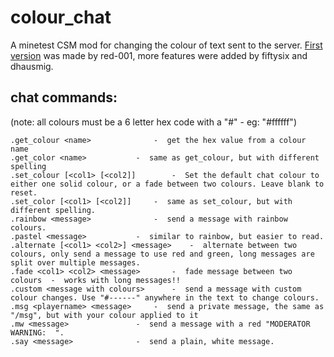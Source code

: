 # colour_chat
A minetest CSM mod for changing the colour of text sent to the server.
[First version](https://github.com/red-001/colour_chat) was made by red-001, more features were added by fiftysix and dhausmig.

## chat commands:  
(note: all colours must be a 6 letter hex code with a "#" - eg: "#ffffff")

	.get_colour <name>  			-  get the hex value from a colour name
	.get_color <name> 			-  same as get_colour, but with different spelling
	.set_colour [<col1> [<col2]]   		-  Set the default chat colour to either one solid colour, or a fade between two colours. Leave blank to reset.
	.set_color [<col1> [<col2]]		-  same as set_colour, but with different spelling.
	.rainbow <message>  			-  send a message with rainbow colours.
	.pastel <message>  			-  similar to rainbow, but easier to read.
	.alternate [<col1> <col2>] <message>	-  alternate between two colours, only send a message to use red and green, long messages are split over multiple messages.
	.fade <col1> <col2> <message>  		-  fade message between two colours  -  works with long messages!!
	.custom <message with colours>  	-  send a message with custom colour changes. Use "#------" anywhere in the text to change colours.
	.msg <playername> <message>		-  send a private message, the same as "/msg", but with your colour applied to it
	.mw <message>  				-  send a message with a red "MODERATOR WARNING:  ".
	.say <message>  			-  send a plain, white message.
